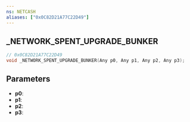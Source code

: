 ```yaml
---
ns: NETCASH
aliases: ["0x0C82D21A77C22D49"]
---
```

## _NETWORK_SPENT_UPGRADE_BUNKER

```c
// 0x0C82D21A77C22D49
void _NETWORK_SPENT_UPGRADE_BUNKER(Any p0, Any p1, Any p2, Any p3);
```

## Parameters
* **p0**:
* **p1**:
* **p2**:
* **p3**:

